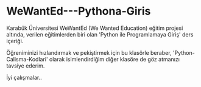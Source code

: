 # WeWantEd---Pythona-Giris

Karabük Üniversitesi WeWantEd (We Wanted Education) eğitim projesi altında,
verilen eğitimlerden biri olan
'Python ile Programlamaya Giriş' ders içeriği.

Öğreniminizi hızlandırmak ve pekiştirmek için bu klasörle beraber,
'Python-Calisma-Kodlari' olarak isimlendirdiğim diğer klasöre de göz atmanızı tavsiye ederim.

İyi çalışmalar..
